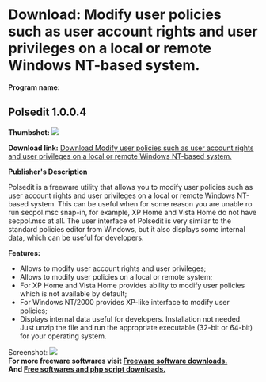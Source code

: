 # Download: Modify user policies such as user account rights and user privileges on a local or remote Windows NT-based system.

**Program name:**

## Polsedit 1.0.0.4

  
**Thumbshot:** ![](http://www.freewarefiles.com/screenshot/polsedit_md.gif)   
  
**Download link:** [Download Modify user policies such as user account rights and user privileges on a local or remote Windows NT-based system.](http://freesoftwares.boysofts.com/Polsedit_program_50719.html)  
  


**Publisher's Description**  
  


Polsedit is a freeware utility that allows you to modify user policies such as user account rights and user privileges on a local or remote Windows NT-based system. This can be useful when for some reason you are unable ro run secpol.msc snap-in, for example, XP Home and Vista Home do not have secpol.msc at all. The user interface of Polsedit is very similar to the standard policies editor from Windows, but it also displays some internal data, which can be useful for developers. 

**Features:**

  * Allows to modify user account rights and user privileges; 
  * Allows to modify user policies on a local or remote system; 
  * For XP Home and Vista Home provides ability to modify user policies which is not available by default; 
  * For Windows NT/2000 provides XP-like interface to modify user policies; 
  * Displays internal data useful for developers. 
Installation not needed. Just unzip the file and run the appropriate executable (32-bit or 64-bit) for your operating system. 

  
  
Screenshot: ![](http://www.freewarefiles.com/screenshot/polsedit.gif)   
**For more freeware softwares visit [Freeware software downloads.](http://freesoftwares.boysofts.com/)**   
**And [Free softwares and php script downloads.](http://www.boysofts.com/)**
